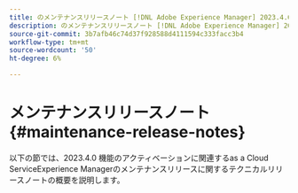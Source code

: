 ```yaml
---
title: のメンテナンスリリースノート [!DNL Adobe Experience Manager] 2023.4.0 機能のアクティベーションに関連するas a Cloud Service。
description: のメンテナンスリリースノート [!DNL Adobe Experience Manager] 2023.4.0 機能のアクティベーションに関連するas a Cloud Service。
source-git-commit: 3b7afb46c74d37f928588d4111594c333facc3b4
workflow-type: tm+mt
source-wordcount: '50'
ht-degree: 6%

---
```


# メンテナンスリリースノート {#maintenance-release-notes}

以下の節では、2023.4.0 機能のアクティベーションに関連するas a Cloud ServiceExperience Managerのメンテナンスリリースに関するテクニカルリリースノートの概要を説明します。


